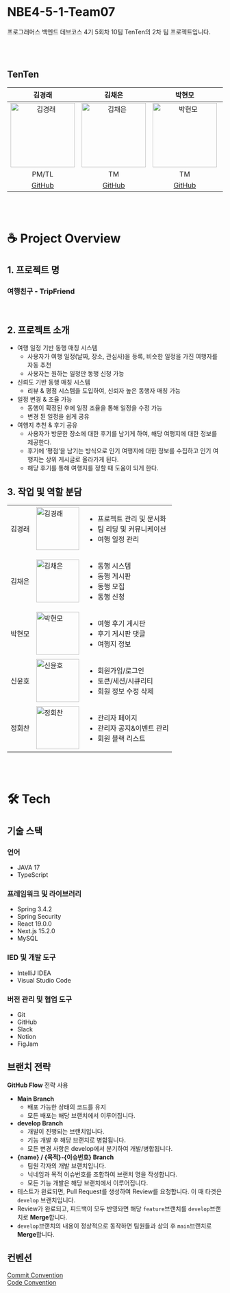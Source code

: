 # NBE4-5-1-Team07
프로그래머스 백엔드 데브코스 4기 5회차 10팀 TenTen의 2차 팀 프로젝트입니다.

<br/>
<br/>

## TenTen

|                                           김경래                                           |                                          김채은                                           |                                                        박현모                                                        |                                          신윤호                                           |                                                        정회찬                                                        
|:---------------------------------------------------------------------------------------:|:--------------------------------------------------------------------------------------:|:-----------------------------------------------------------------------------------------------------------------:|:--------------------------------------------------------------------------------------:|:-----------------------------------------------------------------------------------------------------------------:|
| <img src="https://avatars.githubusercontent.com/u/15260002?v=4" alt="김경래" width="150"> | <img src="https://avatars.githubusercontent.com/u/160405935?v=4" alt="김채은" width="150"> | <img src="https://avatars.githubusercontent.com/u/39055629?v=4" alt="박현모" width="150"> | <img src="https://avatars.githubusercontent.com/u/115200471?v=4" alt="신윤호" width="150"> | <img src="https://avatars.githubusercontent.com/u/154239980?v=4" alt="정회찬" width="150"> |
|                                         PM/TL                                         |                                           TM                                          |                                                        TM                                                         |                                           TM                                          |                                                       TM                                                         |
|                          [GitHub](https://github.com/godaos)                          |                         [GitHub](https://github.com/huipadyam)                          |                                        [GitHub](https://github.com/Emokido)                                        |                         [GitHub](https://github.com/messiteacher)                          |                                                    [GitHub](https://github.com/hoechanj)                                                     |

<br/>
<br/>

# ☕ Project Overview

## 1. 프로젝트 명
### 여행친구 - TripFriend
<br/>

## 2. 프로젝트 소개
- 여행 일정 기반 동행 매칭 시스템
  - 사용자가 여행 일정(날짜, 장소, 관심사)을 등록, 비슷한 일정을 가진 여행자를 자동 추천
  - 사용자는 원하는 일정만 동행 신청 가능
- 신뢰도 기반 동행 매칭 시스템
    - 리뷰 & 평점 시스템을 도입하여, 신뢰자 높은 동행자 매칭 가능
- 일정 변경 & 조율 가능
    - 동행이 확정된 후에 일정 조율을 통해 일정을 수정 가능
    - 변경 된 일정을 쉽게 공유
- 여행지 추천 & 후기 공유
    - 사용자가 방문한 장소에 대한 후기를 남기게 하여, 해당 여행지에 대한 정보를 제공한다.
    - 후기에 ‘평점’을 남기는 방식으로 인기 여행지에 대한 정보를 수집하고 인기 여행지는 상위 게시글로 올라가게 된다.
    - 해당 후기를 통해 여행지를 정할 때 도움이 되게 한다.
 

## 3. 작업 및 역할 분담
   |     |                                                                                         |                                                                                                  |
   |-----|-----------------------------------------------------------------------------------------|--------------------------------------------------------------------------------------------------|
   | 김경래 | <img src="https://avatars.githubusercontent.com/u/15260002?v=4" alt="김경래" width="100"> | <ul><li>프로젝트 관리 및 문서화</li><li>팀 리딩 및 커뮤니케이션</li><li>여행 일정 관리</li></ul> |
   | 김채은 | <img src="https://avatars.githubusercontent.com/u/160405935?v=4" alt="김채은" width="100">  | <ul><li>동행 시스템</li><li>동행 게시판</li><li>동행 모집</li><li>동행 신청</li></ul>|
   | 박현모 | <img src="https://avatars.githubusercontent.com/u/39055629?v=4" alt="박현모" width="100"> | <ul><li>여행 후기 게시판</li><li>후기 게시판 댓글</li><li>여행지 정보</li></ul>|
   | 신윤호 | <img src="https://avatars.githubusercontent.com/u/115200471?v=4" alt="신윤호" width="100">  | <ul><li>회원가입/로그인</li><li>토큰/세션/시큐리티</li><li>회원 정보 수정 삭제</li></ul>|
   | 정회찬 | <img src="https://avatars.githubusercontent.com/u/154239980?v=4" alt="정회찬" width="100">  | <ul><li>관리자 페이지</li><li>관리자 공지&이벤트 관리</li><li>회원 블랙 리스트</li></ul> |

<br/>
<br/>

# 🛠️ Tech
## 기술 스택
### 언어
- JAVA 17
- TypeScript

### 프레임워크 및 라이브러리
 - Spring 3.4.2
 - Spring Security
 - React 19.0.0
 - Next.js 15.2.0
 - MySQL

### IED 및 개발 도구
- IntelliJ IDEA
- Visual Studio Code

### 버전 관리 및 협업 도구
- Git
- GitHub
- Slack
- Notion
- FigJam

## 브랜치 전략
**GitHub Flow** 전략 사용
- **Main Branch**
  - 배포 가능한 상태의 코드를 유지
  - 모든 배포는 해당 브랜치에서 이루어집니다.
- **develop Branch**
  - 개발이 진행되는 브랜치입니다.
  - 기능 개발 후 해당 브랜치로 병합됩니다.
  - 모든 변경 사항은 develop에서 분기하여 개발/병합됩니다.
- **{name} / {목적}-{이슈번호} Branch**
  - 팀원 각자의 개발 브랜치입니다.
  - 닉네임과 목적 이슈번호를 조합하여 브랜치 명을 작성합니다.
  - 모든 기능 개발은 해당 브랜치에서 이루어집니다.
- 테스트가 완료되면, Pull Request를 생성하여 Review를 요청합니다. 이 때 타겟은 ```develop``` 브랜치입니다.
- Review가 완료되고, 피드백이 모두 반영돠면 해당 ```feature```브랜치를 ```develop```브랜치로 **Merge**합니다.
- ```develop```브랜치의 내용이 정상적으로 동작하면 팀원들과 상의 후 ```main```브랜치로 **Merge**합니다.

## 컨벤션
[Commit Convention](https://github.com/prgrms-be-devcourse/NBE4-5-2-Team10/wiki/Code-Convention)
<br/>
[Code Convention](https://github.com/prgrms-be-devcourse/NBE4-5-2-Team10/wiki/Git-Commit-Convention)
